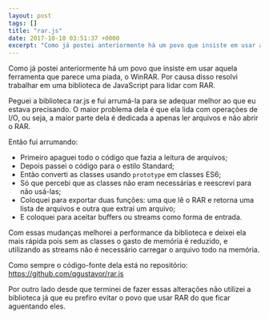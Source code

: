 ```yaml
---
layout: post
tags: []
title: "rar.js"
date: 2017-10-10 03:51:37 +0000
excerpt: "Como já postei anteriormente há um povo que insiste em usar aquela ferramenta que parece uma piada, o WinRAR. Por causa disso resolvi..."
---
```


Como já postei anteriormente há um povo que insiste em usar aquela ferramenta que parece uma piada, o WinRAR. Por causa disso resolvi trabalhar em uma biblioteca de JavaScript para lidar com RAR.

Peguei a biblioteca rar.js e fui arrumá-la para se adequar melhor ao que eu estava precisando. O maior problema dela é que ela lida com operações de I/O, ou seja, a maior parte dela é dedicada a apenas ler arquivos e não abrir o RAR.

Então fui arrumando:

* Primeiro apaguei todo o código que fazia a leitura de arquivos;
* Depois passei o código para o estilo Standard;
* Então converti as classes usando `prototype` em classes ES6;
* Só que percebi que as classes não eram necessárias e reescrevi para não usá-las;
* Coloquei para exportar duas funções: uma que lê o RAR e retorna uma lista de arquivos e outra que extrai um arquivo;
* E coloquei para aceitar buffers ou streams como forma de entrada.

Com essas mudanças melhorei a performance da biblioteca e deixei ela mais rápida pois sem as classes o gasto de memória é reduzido, e utilizando as streams não é necessário carregar o arquivo todo na memória.

Como sempre o código-fonte dela está no repositório: https://github.com/qgustavor/rar.js

Por outro lado desde que terminei de fazer essas alterações não utilizei a biblioteca já que eu prefiro evitar o povo que usar RAR do que ficar aguentando eles.

